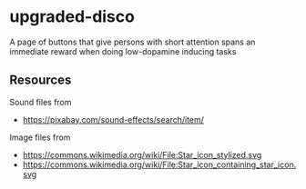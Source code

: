 # upgraded-disco
A page of buttons that give persons with short attention spans an immediate reward when doing low-dopamine inducing tasks


## Resources

Sound files from

* https://pixabay.com/sound-effects/search/item/

Image files from

* https://commons.wikimedia.org/wiki/File:Star_icon_stylized.svg
* https://commons.wikimedia.org/wiki/File:Star_icon_containing_star_icon.svg

